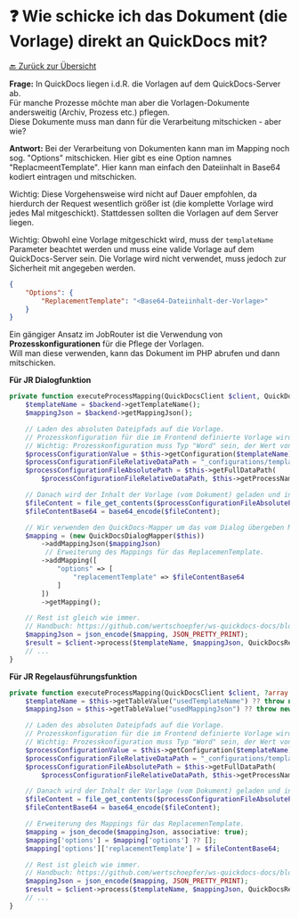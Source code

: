 # ❓ Wie schicke ich das Dokument (die Vorlage) direkt an QuickDocs mit?

[🔙 Zurück zur Übersicht](_toc.md)

**Frage:**
In QuickDocs liegen i.d.R. die Vorlagen auf dem QuickDocs-Server ab.  
Für manche Prozesse möchte man aber die Vorlagen-Dokumente andersweitig (Archiv, Prozess etc.) pflegen.  
Diese Dokumente muss man dann für die Verarbeitung mitschicken - aber wie?

**Antwort:**
Bei der Verarbeitung von Dokumenten kann man im Mapping noch sog. "Options" mitschicken. Hier gibt es eine Option namnes "ReplacmeentTemplate". Hier kann man einfach den Dateiinhalt in Base64 kodiert eintragen und mitschicken.

Wichtig: Diese Vorgehensweise wird nicht auf Dauer empfohlen, da hierdurch der Request wesentlich größer ist (die komplette Vorlage wird jedes Mal mitgeschickt). Stattdessen sollten die Vorlagen auf dem Server liegen.

Wichtig: Obwohl eine Vorlage mitgeschickt wird, muss der `templateName` Parameter beachtet werden und muss eine valide Vorlage auf dem QuickDocs-Server sein. Die Vorlage wird nicht verwendet, muss jedoch zur Sicherheit mit angegeben werden.

```json
{
    "Options": {
        "ReplacementTemplate": "<Base64-Dateiinhalt-der-Vorlage>"
    }
}
```

Ein gängiger Ansatz im JobRouter ist die Verwendung von **Prozesskonfigurationen** für die Pflege der Vorlagen.  
Will man diese verwenden, kann das Dokument im PHP abrufen und dann mitschicken.

**Für JR Dialogfunktion**

```php
private function executeProcessMapping(QuickDocsClient $client, QuickDocsDialogBackend $backend) {
    $templateName = $backend->getTemplateName();
    $mappingJson = $backend->getMappingJson();

    // Laden des absoluten Dateipfads auf die Vorlage.
    // Prozesskonfiguration für die im Frontend definierte Vorlage wird gesucht.
    // Wichtig: Prozesskonfiguration muss Typ "Word" sein, der Wert von `getConfiguration` ist der Dateiname inkl. Dateiendung.
    $processConfigurationValue = $this->getConfiguration($templateName);
    $processConfigurationFileRelativeDataPath = "_configurations/templates/word/$templateName/$processConfigurationValue";
    $processConfigurationFileAbsolutePath = $this->getFullDataPath(
        $processConfigurationFileRelativeDataPath, $this->getProcessName(), $this->getVersion());

    // Danach wird der Inhalt der Vorlage (vom Dokument) geladen und in Base64 umgewandelt.
    $fileContent = file_get_contents($processConfigurationFileAbsolutePath);
    $fileContentBase64 = base64_encode($fileContent);

    // Wir verwenden den QuickDocs-Mapper um das vom Dialog übergeben Mapping noch zu ergänzen.
    $mapping = (new QuickDocsDialogMapper($this))
        ->addMappingJson($mappingJson)
         // Erweiterung des Mappings für das ReplacemenTemplate.
        ->addMapping([
            "options" => [
                "replacementTemplate" => $fileContentBase64
            ]
        ])
        ->getMapping();

    // Rest ist gleich wie immer.
    // Handbuch: https://github.com/wertschoepfer/ws-quickdocs-docs/blob/main/latest/integration/api-functions.md#dokumentenverarbeitung
    $mappingJson = json_encode($mapping, JSON_PRETTY_PRINT);
    $result = $client->process($templateName, $mappingJson, QuickDocsResultType::PDF_BASE_64);
    // ...
}
```

**Für JR Regelausführungsfunktion**

```php
private function executeProcessMapping(QuickDocsClient $client, ?array $actionConfig = null): void {
    $templateName = $this->getTableValue("usedTemplateName") ?? throw new Exception("Fehlender Wert von Prozesstabellenfeld 'usedTemplateName'.");
    $mappingJson = $this->getTableValue("usedMappingJson") ?? throw new Exception("Fehlender Wert von Prozesstabellenfeld 'usedMappingJson'.");

    // Laden des absoluten Dateipfads auf die Vorlage.
    // Prozesskonfiguration für die im Frontend definierte Vorlage wird gesucht.
    // Wichtig: Prozesskonfiguration muss Typ "Word" sein, der Wert von `getConfiguration` ist der Dateiname inkl. Dateiendung.
    $processConfigurationValue = $this->getConfiguration($templateName);
    $processConfigurationFileRelativeDataPath = "_configurations/templates/word/$templateName/$processConfigurationValue";
    $processConfigurationFileAbsolutePath = $this->getFullDataPath(
        $processConfigurationFileRelativeDataPath, $this->getProcessName(), $this->getVersion());

    // Danach wird der Inhalt der Vorlage (vom Dokument) geladen und in Base64 umgewandelt.
    $fileContent = file_get_contents($processConfigurationFileAbsolutePath);
    $fileContentBase64 = base64_encode($fileContent);

    // Erweiterung des Mappings für das ReplacemenTemplate.
    $mapping = json_decode($mappingJson, associative: true);
    $mapping['options'] = $mapping['options'] ?? [];
    $mapping['options']['replacementTemplate'] = $fileContentBase64;

    // Rest ist gleich wie immer.
    // Handbuch: https://github.com/wertschoepfer/ws-quickdocs-docs/blob/main/latest/integration/api-functions.md#dokumentenverarbeitung
    $mappingJson = json_encode($mapping, JSON_PRETTY_PRINT);
    $result = $client->process($templateName, $mappingJson, QuickDocsResultType::WORD);
    // ...
}
```
